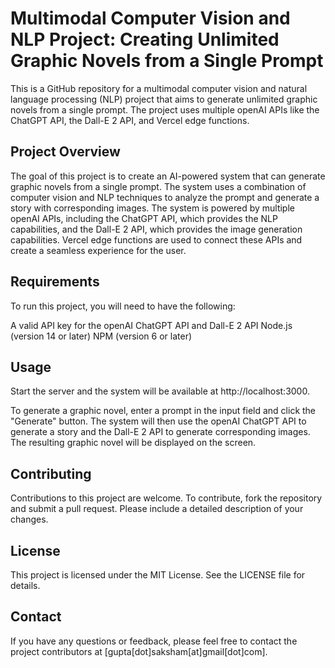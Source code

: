 # Multimodal Computer Vision and NLP Project: Creating Unlimited Graphic Novels from a Single Prompt

This is a GitHub repository for a multimodal computer vision and natural language processing (NLP) project that aims to generate unlimited graphic novels from a single prompt. The project uses multiple openAI APIs like the ChatGPT API, the Dall-E 2 API, and Vercel edge functions.

## Project Overview

The goal of this project is to create an AI-powered system that can generate graphic novels from a single prompt. The system uses a combination of computer vision and NLP techniques to analyze the prompt and generate a story with corresponding images. The system is powered by multiple openAI APIs, including the ChatGPT API, which provides the NLP capabilities, and the Dall-E 2 API, which provides the image generation capabilities. Vercel edge functions are used to connect these APIs and create a seamless experience for the user.

## Requirements

To run this project, you will need to have the following:

A valid API key for the openAI ChatGPT API and Dall-E 2 API
Node.js (version 14 or later)
NPM (version 6 or later)

## Usage

Start the server and the system will be available at http://localhost:3000.

To generate a graphic novel, enter a prompt in the input field and click the "Generate" button. The system will then use the openAI ChatGPT API to generate a story and the Dall-E 2 API to generate corresponding images. The resulting graphic novel will be displayed on the screen.

## Contributing

Contributions to this project are welcome. To contribute, fork the repository and submit a pull request. Please include a detailed description of your changes.

## License

This project is licensed under the MIT License. See the LICENSE file for details.

## Contact

If you have any questions or feedback, please feel free to contact the project contributors at [gupta[dot]saksham[at]gmail[dot]com].
